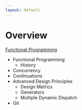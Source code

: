 ```yaml
---
layout: default
---
```

# Overview

[Functional Programming](functional-programming.md)

* Functional Programming
  * History
* Concurrency
* Continuations
* Advanced Design Principles
  * Design Metrics
  * Generators
  * Multiple Dynamic Dispatch
* Git
